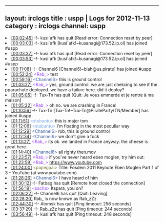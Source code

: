 
---
layout: irclogs
title : uspp | Logs for 2012-11-13
category : irclogs
channel: uspp
---
<li class="logitem"><a href="#00:02:45" name="00:02:45" class="time">[00:02:45]</a> -!- <span class="quit">kusi`afk</span> has quit [Read error: Connection reset by peer] </li>
<li class="logitem"><a href="#00:03:03" name="00:03:03" class="time">[00:03:03]</a> -!- <span class="join">kusi`afk</span> [kusi`afk!~kusanagi@173.52.ip.ol] has joined #uspp </li>
<li class="logitem"><a href="#00:03:37" name="00:03:37" class="time">[00:03:37]</a> -!- <span class="quit">kusi`afk</span> has quit [Read error: Connection reset by peer] </li>
<li class="logitem"><a href="#00:03:53" name="00:03:53" class="time">[00:03:53]</a> -!- <span class="join">kusi`afk</span> [kusi`afk!~kusanagi@173.52.ip.ol] has joined #uspp </li>
<li class="logitem"><a href="#00:11:08" name="00:11:08" class="time">[00:11:08]</a> -!- <span class="join">Channel6</span> [Channel6!~blah@us.pirate] has joined #uspp </li>
<li class="logitem"><a href="#00:52:24" name="00:52:24" class="time">[00:52:24]</a> <span class="person" style="color:#9742f1">&lt;Rab_&gt;</span> test </li>
<li class="logitem"><a href="#00:59:16" name="00:59:16" class="time">[00:59:16]</a> <span class="person" style="color:#3d5ba0">&lt;Channel6&gt;</span> this is ground control </li>
<li class="logitem"><a href="#01:03:27" name="01:03:27" class="time">[01:03:27]</a> <span class="person" style="color:#9742f1">&lt;Rab_&gt;</span> yes, ground control. we are just chekcing to see if the pparachute deployed. we have a failure here. did it deploy? </li>
<li class="logitem"><a href="#01:05:05" name="01:05:05" class="time">[01:05:05]</a> -!- <span class="quit">Tux-Tn</span> has quit [Quit: Je vous emmerde et je rentre à ma maison] </li>
<li class="logitem"><a href="#01:05:22" name="01:05:22" class="time">[01:05:22]</a> <span class="person" style="color:#9742f1">&lt;Rab_&gt;</span> oh no. we are crashing in France! </li>
<li class="logitem"><a href="#01:10:56" name="01:10:56" class="time">[01:10:56]</a> -!- <span class="join">Tux-Tn</span> [Tux-Tn!~Tux-Tn@PirateParty/TN/Member] has joined #uspp </li>
<li class="logitem"><a href="#01:11:51" name="01:11:51" class="time">[01:11:51]</a> <span class="person" style="color:#70a2e4">&lt;stubuntu&gt;</span> this is major tom </li>
<li class="logitem"><a href="#01:12:06" name="01:12:06" class="time">[01:12:06]</a> <span class="person" style="color:#70a2e4">&lt;stubuntu&gt;</span> i'm floating in the most peculiar way </li>
<li class="logitem"><a href="#01:12:29" name="01:12:29" class="time">[01:12:29]</a> <span class="person" style="color:#3d5ba0">&lt;Channel6&gt;</span> rob, this is ground control </li>
<li class="logitem"><a href="#01:12:34" name="01:12:34" class="time">[01:12:34]</a> <span class="person" style="color:#3d5ba0">&lt;Channel6&gt;</span> we don't give a fuck </li>
<li class="logitem"><a href="#01:13:27" name="01:13:27" class="time">[01:13:27]</a> <span class="person" style="color:#9742f1">&lt;Rab_&gt;</span> its ok. we landed in France anyway. the cheese is great here. </li>
<li class="logitem"><a href="#01:14:40" name="01:14:40" class="time">[01:14:40]</a> <span class="person" style="color:#3d5ba0">&lt;Channel6&gt;</span> all righty  then.mov </li>
<li class="logitem"><a href="#01:23:57" name="01:23:57" class="time">[01:23:57]</a> <span class="person" style="color:#9742f1">&lt;Rab_&gt;</span> if you've never heard eben moglen, try him out: </li>
<li class="logitem"><a href="#01:23:59" name="01:23:59" class="time">[01:23:59]</a> <span class="person" style="color:#9742f1">&lt;Rab_&gt;</span> <a href="https://www.youtube.com/watch?v=vNaIji_3xBE" target="_blank">https://www.youtube.com</a> </li>
<li class="logitem"><a href="#01:24:00" name="01:24:00" class="time">[01:24:00]</a> <span class="person" style="color:#817e41">&lt;papegaai&gt;</span> Title: Fosdem 2011 Keynote Eben Moglen Part 1 of 3 - YouTube (at www.youtube.com) </li>
<li class="logitem"><a href="#01:28:26" name="01:28:26" class="time">[01:28:26]</a> <span class="person" style="color:#3d5ba0">&lt;Channel6&gt;</span> I have heard of him </li>
<li class="logitem"><a href="#01:30:12" name="01:30:12" class="time">[01:30:12]</a> -!- <span class="quit">Fatbag</span> has quit [Remote host closed the connection] </li>
<li class="logitem"><a href="#01:56:19" name="01:56:19" class="time">[01:56:19]</a> <span class="person" style="color:#954ef2">&lt;sacha&gt;</span> Itspara, you on? </li>
<li class="logitem"><a href="#02:06:22" name="02:06:22" class="time">[02:06:22]</a> -!- <span class="quit">Channel6</span> has quit [Quit: Leaving] </li>
<li class="logitem"><a href="#02:28:20" name="02:28:20" class="time">[02:28:20]</a> <span class="nick">Rab_</span> is now known as <span class="nick">Rab_zZz</span> </li>
<li class="logitem"><a href="#02:44:30" name="02:44:30" class="time">[02:44:30]</a> -!- <span class="quit">Atomsk</span> has quit [Ping timeout: 256 seconds] </li>
<li class="logitem"><a href="#03:37:29" name="03:37:29" class="time">[03:37:29]</a> -!- <span class="quit">Rab_zZz</span> has quit [Ping timeout: 244 seconds] </li>
<li class="logitem"><a href="#03:56:49" name="03:56:49" class="time">[03:56:49]</a> -!- <span class="quit">kusi`afk</span> has quit [Ping timeout: 248 seconds] </li>


